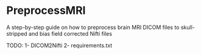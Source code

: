 # PreprocessMRI
A step-by-step guide on how to preprocess brain MRI DICOM files to skull-stripped and bias field corrected Nifti files

TODO: 
1- DICOM2Nifti
2- requirements.txt
